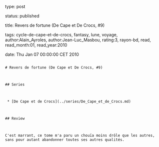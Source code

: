 type: post
status: published
title: Revers de fortune (De Cape et De Crocs, #9)
tags:  cycle-de-cape-et-de-crocs,  fantasy,  lune,  voyage, author:Alain_Ayroles, author:Jean-Luc_Masbou, rating:3, rayon-bd, read, read_month:01, read_year:2010
date: Thu Jan 07 00:00:00 CET 2010
~~~~~~
# Revers de fortune (De Cape et De Crocs, #9)

## Series

 * [De Cape et de Crocs](../series/De_Cape_et_de_Crocs.md)

## Review

C'est marrant, ce tome m'a paru un chouïa moins drôle que les autres, sans pour autant abandonner toutes ses autres qualités.